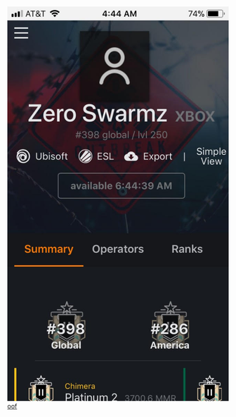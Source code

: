 <html>
<head>
  <meta charset="UTF-8">
  
<link rel="stylesheet" type="text/css" herf="mystylesheet.css">
  <img src="https://github.com/ZeroSwarmz/R6Stats/blob/master/.gitignore/image.jpg?raw=true">

</head>
<body>
  <a href="https://www.coolmath-games.com">oof</a>
</head>
  </body>
  
</html>
